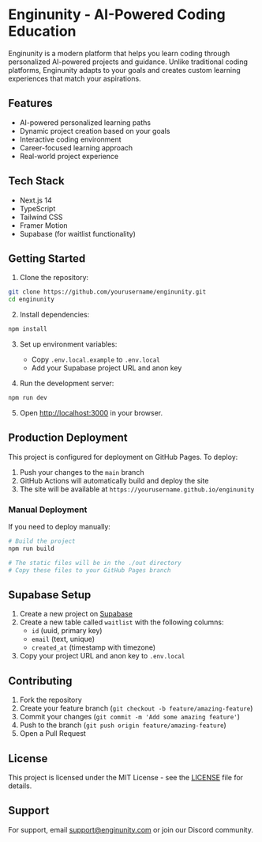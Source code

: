 # Enginunity - AI-Powered Coding Education

Enginunity is a modern platform that helps you learn coding through personalized AI-powered projects and guidance. Unlike traditional coding platforms, Enginunity adapts to your goals and creates custom learning experiences that match your aspirations.

## Features

- AI-powered personalized learning paths
- Dynamic project creation based on your goals
- Interactive coding environment
- Career-focused learning approach
- Real-world project experience

## Tech Stack

- Next.js 14
- TypeScript
- Tailwind CSS
- Framer Motion
- Supabase (for waitlist functionality)

## Getting Started

1. Clone the repository:
```bash
git clone https://github.com/yourusername/enginunity.git
cd enginunity
```

2. Install dependencies:
```bash
npm install
```

3. Set up environment variables:
   - Copy `.env.local.example` to `.env.local`
   - Add your Supabase project URL and anon key

4. Run the development server:
```bash
npm run dev
```

5. Open [http://localhost:3000](http://localhost:3000) in your browser.

## Production Deployment

This project is configured for deployment on GitHub Pages. To deploy:

1. Push your changes to the `main` branch
2. GitHub Actions will automatically build and deploy the site
3. The site will be available at `https://yourusername.github.io/enginunity`

### Manual Deployment

If you need to deploy manually:

```bash
# Build the project
npm run build

# The static files will be in the ./out directory
# Copy these files to your GitHub Pages branch
```

## Supabase Setup

1. Create a new project on [Supabase](https://supabase.com)
2. Create a new table called `waitlist` with the following columns:
   - `id` (uuid, primary key)
   - `email` (text, unique)
   - `created_at` (timestamp with timezone)
3. Copy your project URL and anon key to `.env.local`

## Contributing

1. Fork the repository
2. Create your feature branch (`git checkout -b feature/amazing-feature`)
3. Commit your changes (`git commit -m 'Add some amazing feature'`)
4. Push to the branch (`git push origin feature/amazing-feature`)
5. Open a Pull Request

## License

This project is licensed under the MIT License - see the [LICENSE](LICENSE) file for details.

## Support

For support, email support@enginunity.com or join our Discord community. 